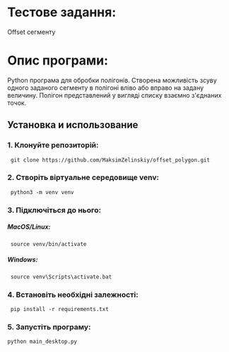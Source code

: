# Тестове задання: 
Offset сегменту

# Опис програми:
Python програма для обробки полігонів. Створена можливість зсуву одного заданого сегменту в полігоні вліво або вправо на задану величину. Полігон представлений у вигляді списку взаємно з'єднаних точок.

## Установка и использование

### 1. Клонуйте репозиторій:

     git clone https://github.com/MaksimZelinskiy/offset_polygon.git

### 2. Створіть віртуальне середовище venv:
   
     python3 -m venv venv

### 3. Підключіться до нього:

  ##### MacOS/Linux:
     source venv/bin/activate

  ##### Windows:
     source venv\Scripts\activate.bat

### 4. Встановіть необхідні залежності:

     pip install -r requirements.txt

### 5. Запустіть програму:

   ```bash
   python main_desktop.py
